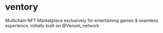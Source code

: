 # ventory
Multichain NFT Marketplace exclusively for entertaining games &amp; seamless experience, initially built on  @Venom_network
